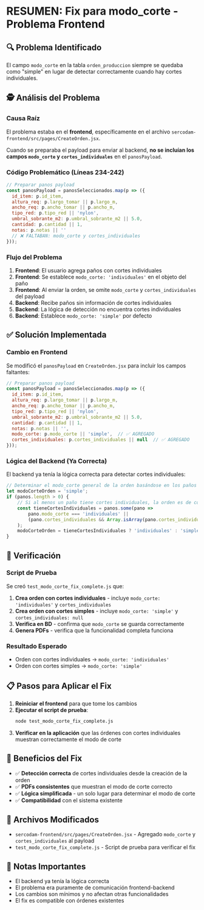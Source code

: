 # RESUMEN: Fix para modo_corte - Problema Frontend

## 🔍 Problema Identificado

El campo `modo_corte` en la tabla `orden_produccion` siempre se quedaba como "simple" en lugar de detectar correctamente cuando hay cortes individuales.

## 🕵️ Análisis del Problema

### Causa Raíz
El problema estaba en el **frontend**, específicamente en el archivo `sercodam-frontend/src/pages/CreateOrden.jsx`.

Cuando se preparaba el payload para enviar al backend, **no se incluían los campos `modo_corte` y `cortes_individuales`** en el `panosPayload`.

### Código Problemático (Líneas 234-242)
```javascript
// Preparar panos payload
const panosPayload = panosSeleccionados.map(p => ({
  id_item: p.id_item,
  altura_req: p.largo_tomar || p.largo_m,
  ancho_req: p.ancho_tomar || p.ancho_m,
  tipo_red: p.tipo_red || 'nylon',
  umbral_sobrante_m2: p.umbral_sobrante_m2 || 5.0,
  cantidad: p.cantidad || 1,
  notas: p.notas || ''
  // ❌ FALTABAN: modo_corte y cortes_individuales
}));
```

### Flujo del Problema
1. **Frontend**: El usuario agrega paños con cortes individuales
2. **Frontend**: Se establece `modo_corte: 'individuales'` en el objeto del paño
3. **Frontend**: Al enviar la orden, se omite `modo_corte` y `cortes_individuales` del payload
4. **Backend**: Recibe paños sin información de cortes individuales
5. **Backend**: La lógica de detección no encuentra cortes individuales
6. **Backend**: Establece `modo_corte: 'simple'` por defecto

## ✅ Solución Implementada

### Cambio en Frontend
Se modificó el `panosPayload` en `CreateOrden.jsx` para incluir los campos faltantes:

```javascript
// Preparar panos payload
const panosPayload = panosSeleccionados.map(p => ({
  id_item: p.id_item,
  altura_req: p.largo_tomar || p.largo_m,
  ancho_req: p.ancho_tomar || p.ancho_m,
  tipo_red: p.tipo_red || 'nylon',
  umbral_sobrante_m2: p.umbral_sobrante_m2 || 5.0,
  cantidad: p.cantidad || 1,
  notas: p.notas || '',
  modo_corte: p.modo_corte || 'simple',  // ✅ AGREGADO
  cortes_individuales: p.cortes_individuales || null  // ✅ AGREGADO
}));
```

### Lógica del Backend (Ya Correcta)
El backend ya tenía la lógica correcta para detectar cortes individuales:

```javascript
// Determinar el modo_corte general de la orden basándose en los paños
let modoCorteOrden = 'simple';
if (panos.length > 0) {
    // Si al menos un paño tiene cortes individuales, la orden es de cortes individuales
    const tieneCortesIndividuales = panos.some(pano => 
        pano.modo_corte === 'individuales' || 
        (pano.cortes_individuales && Array.isArray(pano.cortes_individuales) && pano.cortes_individuales.length > 0)
    );
    modoCorteOrden = tieneCortesIndividuales ? 'individuales' : 'simple';
}
```

## 🧪 Verificación

### Script de Prueba
Se creó `test_modo_corte_fix_complete.js` que:

1. **Crea orden con cortes individuales** - incluye `modo_corte: 'individuales'` y `cortes_individuales`
2. **Crea orden con cortes simples** - incluye `modo_corte: 'simple'` y `cortes_individuales: null`
3. **Verifica en BD** - confirma que `modo_corte` se guarda correctamente
4. **Genera PDFs** - verifica que la funcionalidad completa funciona

### Resultado Esperado
- Orden con cortes individuales → `modo_corte: 'individuales'`
- Orden con cortes simples → `modo_corte: 'simple'`

## 📋 Pasos para Aplicar el Fix

1. **Reiniciar el frontend** para que tome los cambios
2. **Ejecutar el script de prueba**:
   ```bash
   node test_modo_corte_fix_complete.js
   ```
3. **Verificar en la aplicación** que las órdenes con cortes individuales muestran correctamente el modo de corte

## 🎯 Beneficios del Fix

- ✅ **Detección correcta** de cortes individuales desde la creación de la orden
- ✅ **PDFs consistentes** que muestran el modo de corte correcto
- ✅ **Lógica simplificada** - un solo lugar para determinar el modo de corte
- ✅ **Compatibilidad** con el sistema existente

## 🔧 Archivos Modificados

- `sercodam-frontend/src/pages/CreateOrden.jsx` - Agregado `modo_corte` y `cortes_individuales` al payload
- `test_modo_corte_fix_complete.js` - Script de prueba para verificar el fix

## 📝 Notas Importantes

- El backend ya tenía la lógica correcta
- El problema era puramente de comunicación frontend-backend
- Los cambios son mínimos y no afectan otras funcionalidades
- El fix es compatible con órdenes existentes 